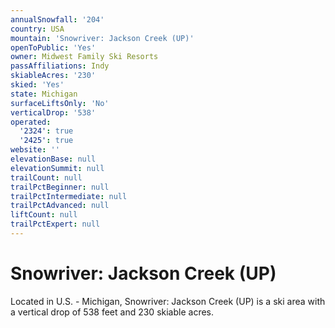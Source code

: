 ```yaml
---
annualSnowfall: '204'
country: USA
mountain: 'Snowriver: Jackson Creek (UP)'
openToPublic: 'Yes'
owner: Midwest Family Ski Resorts
passAffiliations: Indy
skiableAcres: '230'
skied: 'Yes'
state: Michigan
surfaceLiftsOnly: 'No'
verticalDrop: '538'
operated:
  '2324': true
  '2425': true
website: ''
elevationBase: null
elevationSummit: null
trailCount: null
trailPctBeginner: null
trailPctIntermediate: null
trailPctAdvanced: null
liftCount: null
trailPctExpert: null
---
```



# Snowriver: Jackson Creek (UP)

Located in U.S. - Michigan, Snowriver: Jackson Creek (UP) is a ski area with a vertical drop of 538 feet and 230 skiable acres.
